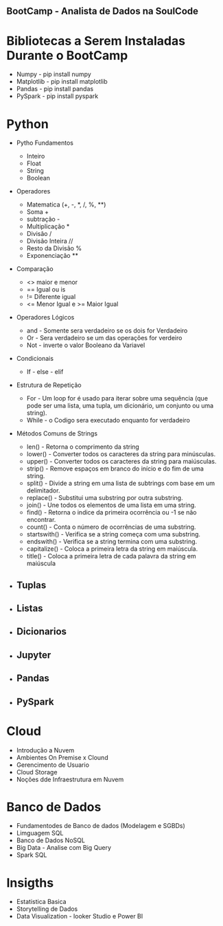 ## BootCamp - Analista de Dados na SoulCode 

# Bibliotecas a Serem Instaladas Durante o BootCamp
- Numpy - pip install numpy
- Matplotlib - pip install matplotlib
- Pandas -  pip install pandas
- PySpark -  pip install pyspark

# Python
- Pytho Fundamentos
    - Inteiro 
    - Float
    - String
    - Boolean

- Operadores
    - Matematica (+, -, *, /, %, **)
    - Soma +
    - subtração -
    - Multiplicação *
    - Divisão /
    - Divisão Inteira //
    - Resto da Divisão %
    - Exponenciação **

- Comparação
    - <> maior e menor
    - == Igual ou is
    - != Diferente igual
    - <= Menor Igual e >= Maior Igual

-  Operadores Lógicos
    - and  - Somente sera verdadeiro se os dois for Verdadeiro
    - Or - Sera verdadeiro se um das operações for verdeiro
    - Not - inverte o valor Booleano da Variavel

- Condicionais
    - If - else -  elif

- Estrutura de Repetição
    - For  - Um loop for é usado para iterar sobre uma sequência (que pode ser uma lista, uma tupla, um dicionário, um conjunto ou uma string).
    - While - o Codigo sera executado enquanto for verdadeiro

- Métodos Comuns de Strings
    - len() - Retorna o comprimento da string 
    - lower() - Converter todos os caracteres da string para minúsculas.
    - upper() - Converter todos os caracteres da string para maiúsculas.
    - strip() - Remove espaços em branco do início e do fim de uma string.
    - split() - Divide a string em uma lista de subtrings com base em um delimitador.
    - replace() - Substitui uma substring por outra substring.
    - join() - Une todos os elementos de uma lista em uma string.
    - find() - Retorna o indice da primeira ocorrência ou -1 se não encontrar.
    - count() - Conta o número de ocorrências de uma substring.
    - startswith() - Verifica se a string começa com uma substring.
    - endswith() - Verifica se a string termina com uma substring.
    - capitalize() - Coloca a primeira letra da string em maiúscula.
    - title() - Coloca a primeira letra de cada palavra da string em maiúscula
    
- Tuplas
    -

- Listas
    -

- Dicionarios
    -

- Jupyter
    -

- Pandas
    -
- PySpark
    - 

# Cloud
- Introdução a Nuvem
- Ambientes On Premise x Clound
- Gerencimento de Usuario
- Cloud Storage
- Noções dde Infraestrutura em Nuvem

# Banco de Dados
- Fundamentodes de Banco de dados (Modelagem e SGBDs)
- Limguagem SQL
- Banco de Dados NoSQL
- Big Data - Analise com Big Query
- Spark SQL

# Insigths
- Estatistica Basica
- Storytelling de Dados
- Data Visualization - looker Studio e Power BI